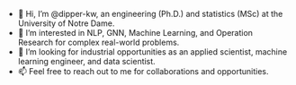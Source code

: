- 👋 Hi, I’m @dipper-kw, an engineering (Ph.D.) and statistics (MSc) at the University of Notre Dame.
- 👀 I’m interested in NLP, GNN, Machine Learning, and Operation Research for complex real-world problems.
- 💞️ I’m looking for industrial opportunities as an applied scientist, machine learning engineer, and data scientist.
- 📫 Feel free to reach out to me for collaborations and opportunities.
<!---
dipper-kw/dipper-kw is a ✨ special ✨ repository because its `README.md` (this file) appears on your GitHub profile.
You can click the Preview link to take a look at your changes.
--->
